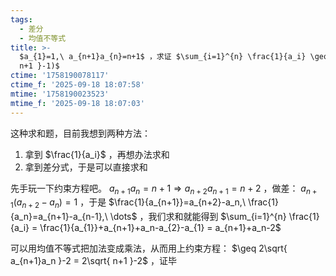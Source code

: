 ```yaml
---
tags:
  - 差分
  - 均值不等式
title: >-
  $a_{1}=1,\ a_{n+1}a_{n}=n+1$ ，求证 $\sum_{i=1}^{n} \frac{1}{a_i} \geq 2(\sqrt{
  n+1 }-1)$
ctime: '1758190078117'
ctime_f: '2025-09-18 18:07:58'
mtime: '1758190023523'
mtime_f: '2025-09-18 18:07:03'
---
```

这种求和题，目前我想到两种方法：

1. 拿到 $\frac{1}{a_i}$ ，再想办法求和
2. 拿到差分式，于是可以直接求和

先手玩一下约束方程吧。 $a_{n+1}a_{n}=n+1 \Rightarrow a_{n+2}a_{n+1}=n+2$ ，做差： $a_{n+1}(a_{n+2}-a_n)=1$ ，于是 $\frac{1}{a_{n+1}}=a_{n+2}-a_n,\ \frac{1}{a_n}=a_{n+1}-a_{n-1},\ \dots$ ，我们求和就能得到 $\sum_{i=1}^{n} \frac{1}{a_i} = \frac{1}{a_{1}}+a_{n+1}+a_n-a_{2}-a_{1} = a_{n+1}+a_n-2$

可以用均值不等式把加法变成乘法，从而用上约束方程： $\geq 2\sqrt{ a_{n+1}a_n }-2 = 2\sqrt{ n+1 }-2$ ，证毕
